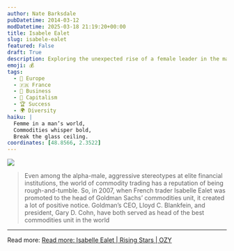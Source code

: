 ```yaml
---
author: Nate Barksdale
pubDatetime: 2014-03-12
modDatetime: 2025-03-18 21:19:20+00:00
title: Isabele Ealet
slug: isabele-ealet
featured: False
draft: True
description: Exploring the unexpected rise of a female leader in the male-dominated world of commodity trading.
emoji: 💰
tags:
  - 🍷 Europe
  - 🇫🇷 France
  - 💼 Business
  - 💼 Capitalism
  - 🏆 Success
  - 🌍 Diversity
haiku: |
  Femme in a man’s world,  
  Commodities whisper bold,  
  Break the glass ceiling.
coordinates: [48.8566, 2.3522]
---
```


[![](@assets/images/ozy.png)](http://www.ozy.com)

> Even among the alpha-male, aggressive stereotypes at elite financial institutions, the world of commodity trading has a reputation of being rough-and-tumble. So, in 2007, when French trader Isabelle Ealet was promoted to the head of Goldman Sachs’ commodities unit, it created a lot of positive notice. Goldman’s CEO, Lloyd C. Blankfein, and president, Gary D. Cohn, have both served as head of the best commodities unit in the world

---

Read more: [Read more: Isabelle Ealet | Rising Stars | OZY](https://www.google.com/search?q=%22Read%20more%3A%20Isabelle%20Ealet%20%7C%20Rising%20Stars%20%7C%20OZY%22%20ozy.com)
